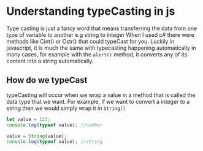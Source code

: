 # Understanding typeCasting in js

Type casting is just a fancy word that means transferring the data from one type of variable to another e.g string to integer 
When I used c# there were methods like Cint() or Cstr() that could typeCast for you. Luckily in javascript, it is much the same with typecasting happening automatically in many cases, for example with the `alert()` method, it converts any of its content into a string automatically.

## How do we typeCast

typeCasting will occur when we wrap a value in a method that is called the data type that we want.
For example, If we want to convert a integer to a string then we would simply wrap it in `String()`

```js
let value = 123;
console.log(typeof value); //number

value = String(value); 
console.log(typeof value); //string

```
